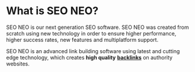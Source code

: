 # What is SEO NEO?

SEO NEO is our next generation SEO software. SEO NEO was created from scratch using new technology in order to ensure higher performance, higher success rates, new features and multiplatform support.

SEO NEO is an advanced link building software using latest and cutting edge technology, which creates **high quality** [**backlinks**](../glossary/backlink.md) on authority websites.
